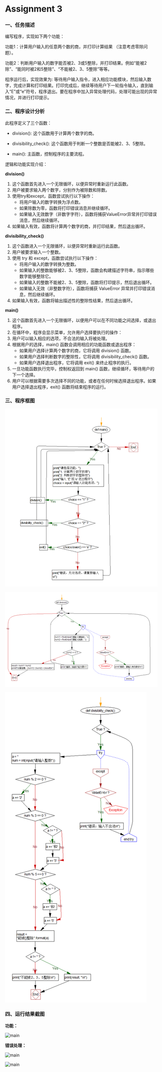 ﻿# Assignment 3

### **一、任务描述**
编写程序，实现如下两个功能：

功能1：计算用户输入的任意两个数的商，并打印计算结果 （注意考虑零除问题）。

功能2：判断用户输入的数字能否被2、3或5整除，并打印结果。例如“能被2除”、“能同时被2和5整除”、“不能被2、3、5整除”等等。

程序运行后，实现效果为: 等待用户输入指令，进入相应功能模块，然后输入数字，完成计算和打印结果。打印完成后，继续等待用户下一轮指令输入，直到输入“E”或“e”符号，程序退出。要在程序中加入异常处理代码，处理可能出现的异常情况，并进行打印提示。
### **二、程序设计分析**
此程序定义了三个函数：

- division(): 这个函数用于计算两个数字的商。

- divisibility\_check(): 这个函数用于判断一个整数是否能被2、3、5整除。

- main(): 主函数，控制程序的主要流程。

  

逻辑和功能实现介绍：

**division()**

1. 这个函数首先进入一个无限循环，以便异常时重新运行此函数。
2. 用户被要求输入两个数字，分别作为被除数和除数。
3. 使用try和except，函数尝试执行以下操作：
    - 将用户输入的数字转换为浮点数。
    - 如果除数为零，函数将打印错误消息并继续循环。
    - 如果输入无效数字（非数字字符），函数将捕获ValueError异常并打印错误消息，然后继续循环。
4. 如果输入有效，函数将计算两个数字的商，并打印结果，然后退出循环。

**divisibility\_check()**

1. 这个函数进入一个无限循环，以便异常时重新运行此函数。
2. 用户被要求输入一个整数。
3. 使用 try 和 except，函数尝试执行以下操作：
    - 将用户输入的数字转换为整数。
    - 如果输入的整数能够被2、3、5整除，函数会构建描述字符串，指示哪些数字能够整除它。
    - 如果输入的整数不能被2、3、5整除，函数将打印提示，然后退出循环。
    - 如果输入无效（非整数字符），函数将捕获 ValueError 异常并打印错误消息，然后继续循环。
4. 如果输入有效，函数将输出描述性的整除性结果，然后退出循环。

**main()**

1. 这个函数首先进入一个无限循环，以便用户可以在不同功能之间选择，或退出程序。
2. 在循环中，程序会显示菜单，允许用户选择要执行的操作：
3. 用户可以输入相应的选项，不合法的输入将被处理。
4. 根据用户的选择，main() 函数会调用相应的功能函数或退出程序：
    - 如果用户选择计算两个数字的商，它将调用 division() 函数。
    - 如果用户选择判断数字的整除性，它将调用 divisibility\_check() 函数。
    - 如果用户选择退出程序，它将调用 exit() 来终止程序的执行。
5. 一旦功能函数执行完毕，控制权返回到 main() 函数，继续循环，等待用户的下一个选择。
6. 用户可以根据需要多次选择不同的功能，或者在任何时候选择退出程序。如果用户选择退出程序，exit() 函数将结束程序的运行。
### **三、程序框图**
![main](IMG/main.png)

![main](IMG/division.png)

![main](IMG/divisibi_check.png)


### **四、运行结果截图**
**功能：**

![main](IMG/1.png)

**错误处理：**

![main](IMG/2.png)

![main](IMG/3.png)
